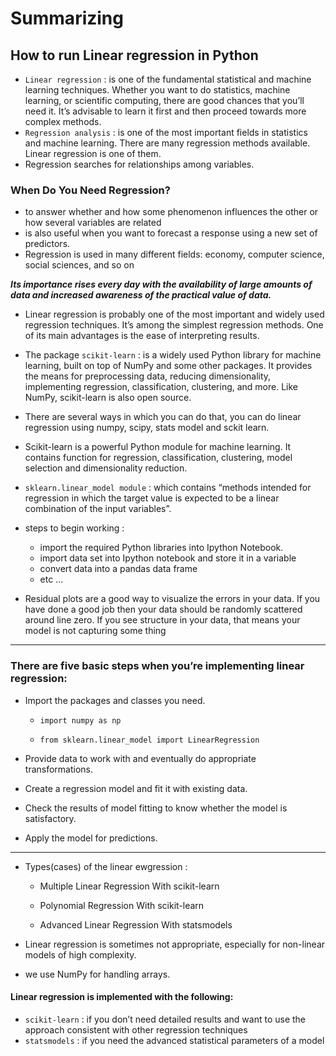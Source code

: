 # Summarizing
## How to run Linear regression in Python
* `Linear regression` : is one of the fundamental statistical and machine learning techniques. Whether you want to do statistics, machine learning, or scientific computing,
there are good chances that you’ll need it. It’s advisable to learn it first and then proceed towards more complex methods.
* `Regression analysis` : is one of the most important fields in statistics and machine learning. There are many regression methods available. 
Linear regression is one of them.
* Regression searches for relationships among variables.
### When Do You Need Regression?
  * to answer whether and how some phenomenon influences the other or how several variables are related
  * is also useful when you want to forecast a response using a new set of predictors. 
  * Regression is used in many different fields: economy, computer science, social sciences, and so on
  
  
***Its importance rises every day with the availability of large amounts of data and increased awareness of the practical value of data.***


* Linear regression is probably one of the most important and widely used regression techniques. It’s among the simplest regression methods. 
One of its main advantages is the ease of interpreting results.
* The package `scikit-learn` : is a widely used Python library for machine learning, built on top of NumPy and some other packages. It provides the means for preprocessing data,
reducing dimensionality, implementing regression, classification, clustering, and more. Like NumPy, scikit-learn is also open source.

* There are several ways in which you can do that, you can do linear regression using numpy, scipy, stats model and sckit learn.
* Scikit-learn is a powerful Python module for machine learning. It contains function for regression, classification, clustering, model selection 
and dimensionality reduction.
* `sklearn.linear_model module` : which contains “methods intended for regression in which the target value is expected to be a linear combination of the
input variables”.
* steps to begin working :
  * import the required Python libraries into Ipython Notebook.
  * import data set into Ipython notebook and store it in a variable
  * convert data into a pandas data frame
  * etc ...
* Residual plots are a good way to visualize the errors in your data. If you have done a good job then your data should be randomly scattered around line zero. 
If you see structure in your data, that means your model is not capturing some thing
----------------------------------------------------------------------------------------------------------------------------------------------------
### There are five basic steps when you’re implementing linear regression:

  * Import the packages and classes you need.
    * `import numpy as np`

    * `from sklearn.linear_model import LinearRegression`


  * Provide data to work with and eventually do appropriate transformations.

  * Create a regression model and fit it with existing data.

  * Check the results of model fitting to know whether the model is satisfactory.

  * Apply the model for predictions.
-----------------------------------------------------------------------------------------------------------------------------------------------------
* Types(cases) of the linear ewgression :
  * Multiple Linear Regression With scikit-learn

  * Polynomial Regression With scikit-learn
  
  * Advanced Linear Regression With statsmodels

* Linear regression is sometimes not appropriate, especially for non-linear models of high complexity.
* we use NumPy for handling arrays.
#### Linear regression is implemented with the following:

  * `scikit-learn` : if you don’t need detailed results and want to use the approach consistent with other regression techniques
  * `statsmodels` : if you need the advanced statistical parameters of a model